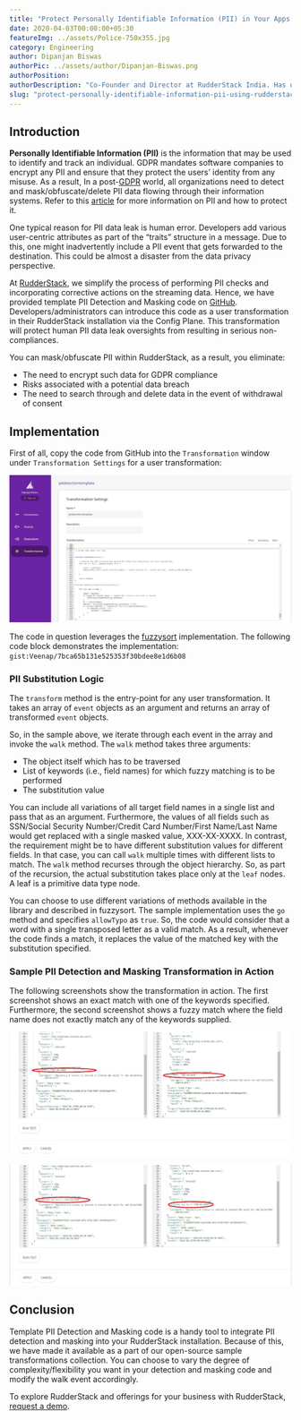 ```yaml
---
title: "Protect Personally Identifiable Information (PII) in Your Apps Using RudderStack"
date: 2020-04-03T00:00:00+05:30
featureImg: ../assets/Police-750x355.jpg
category: Engineering
author: Dipanjan Biswas
authorPic: ../assets/author/Dipanjan-Biswas.png
authorPosition: 
authorDescription: "Co-Founder and Director at RudderStack India. Has over 22 years of IT experience across various industry verticals, including leadership roles in some of the top IT MNCs. He's the architect of Electronic Fraud and Risk Management system for NPCI, which monitors most digital transactions in India."
slug: "protect-personally-identifiable-information-pii-using-rudderstack"
---
```

Introduction
------------

**Personally Identifiable Information (PII)** is the information that may be used to identify and track an individual. GDPR mandates software companies to encrypt any PII and ensure that they protect the users’ identity from any misuse. As a result, In a post-[GDPR](https://gdpr-info.eu/) world, all organizations need to detect and mask/obfuscate/delete PII data flowing through their information systems. Refer to this [article](https://www.csoonline.com/article/3215864/how-to-protect-personally-identifiable-information-pii-under-gdpr.html) for more information on PII and how to protect it. 

One typical reason for PII data leak is human error. Developers add various user-centric attributes as part of the “traits” structure in a message. Due to this, one might inadvertently include a PII event that gets forwarded to the destination. This could be almost a disaster from the data privacy perspective.

At [RudderStack](https://rudderstack.com/), we simplify the process of performing PII checks and incorporating corrective actions on the streaming data. Hence, we have provided template PII Detection and Masking code on [GitHub](https://github.com/rudderlabs/sample-user-transformers). Developers/administrators can introduce this code as a user transformation in their RudderStack installation via the Config Plane. This transformation will protect human PII data leak oversights from resulting in serious non-compliances.

You can mask/obfuscate PII within RudderStack, as a result, you eliminate:

*   The need to encrypt such data for GDPR compliance
*   Risks associated with a potential data breach
*   The need to search through and delete data in the event of withdrawal of consent

Implementation
--------------

First of all, copy the code from GitHub into the `Transformation` window under `Transformation Settings` for a user transformation:  

![ User Transformation page in Rudder Configuration Plane ](../assets/markdown/ZYcu6DQLa9pMqw9L.png)

The code in question leverages the [fuzzysort](https://github.com/farzher/fuzzysort) implementation. The following code block demonstrates the implementation:
`gist:Veenap/7bca65b131e525353f30bdee8e1d6b08`


### PII Substitution Logic

The `transform` method is the entry-point for any user transformation. It takes an array of `event` objects as an argument and returns an array of transformed `event` objects.

So, in the sample above, we iterate through each event in the array and invoke the `walk` method. The `walk` method takes three arguments:

*   The object itself which has to be traversed
*   List of keywords (i.e., field names) for which fuzzy matching is to be performed
*   The substitution value

You can include all variations of all target field names in a single list and pass that as an argument. Furthermore, the values of all fields such as SSN/Social Security Number/Credit Card Number/First Name/Last Name would get replaced with a single masked value, XXX-XX-XXXX. In contrast, the requirement might be to have different substitution values for different fields. In that case, you can call `walk` multiple times with different lists to match. The `walk` method recurses through the object hierarchy. So, as part of the recursion, the actual substitution takes place only at the `leaf` nodes. A leaf is a primitive data type node.

You can choose to use different variations of methods available in the library and described in fuzzysort. The sample implementation uses the `go` method and specifies `allowTypo` as `true`. So, the code would consider that a word with a single transposed letter as a valid match. As a result, whenever the code finds a match, it replaces the value of the matched key with the substitution specified.

### Sample PII Detection and Masking Transformation in Action

The following screenshots show the transformation in action. The first screenshot shows an exact match with one of the keywords specified. Furthermore, the second screenshot shows a fuzzy match where the field name does not exactly match any of the keywords supplied.  

![Replacement with direct match<br>](../assets/markdown/UhdJQVwWm6Ke0YRk.png)


![ Replacement with fuzzy match ](../assets/markdown/alSFc8isMpGcHnxP.png)


Conclusion
----------

Template PII Detection and Masking code is a handy tool to integrate PII detection and masking into your RudderStack installation. Because of this, we have made it available as a part of our open-source sample transformations collection. You can choose to vary the degree of complexity/flexibility you want in your detection and masking code and modify the walk event accordingly.

To explore RudderStack and offerings for your business with RudderStack, [request a demo](https://rudderstack.com/request-a-demo/).
